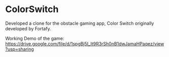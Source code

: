 # ColorSwitch
Developed a clone for the obstacle gaming app, Color Switch originally developed by Fortafy.

Working Demo of the game: https://drive.google.com/file/d/1spgBj5I_It9R3rSh0nB1dwJamaHPaqez/view?usp=sharing
